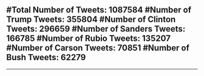 #Total Number of Tweets: 1087584 
#Number of Trump Tweets: 355804
#Number of Clinton Tweets: 296659
#Number of Sanders Tweets: 166785
#Number of Rubio Tweets: 135207
#Number of Carson Tweets: 70851
#Number of Bush Tweets: 62279
---
---
